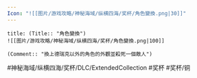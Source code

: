 ```yaml
---
Icon: "![[图片/游戏攻略/神秘海域/纵横四海/奖杯/角色變換.png|30]]"
---
```

```ad-common-bronze-trophy
title: (Title:: "角色變換")
![[图片/游戏攻略/神秘海域/纵横四海/奖杯/角色變換.png|100]]

(Comment:: "換上德瑞克以外的角色的外觀並殺死一個敵人")
```

#神秘海域/纵横四海/奖杯/DLC/ExtendedCollection #奖杯 #奖杯/铜
